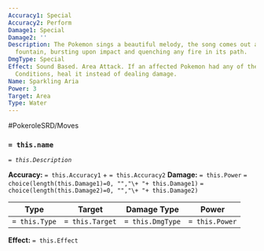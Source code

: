 ```yaml
---
Accuracy1: Special
Accuracy2: Perform
Damage1: Special
Damage2: ''
Description: The Pokemon sings a beautiful melody, the song comes out as a sparkling
  fountain, bursting upon impact and quenching any fire in its path.
DmgType: Special
Effect: Sound Based. Area Attack. If an affected Pokemon had any of the Burn Status
  Conditions, heal it instead of dealing damage.
Name: Sparkling Aria
Power: 3
Target: Area
Type: Water
---
```


#PokeroleSRD/Moves

### `= this.name` 
*`= this.Description`*

**Accuracy:** `= this.Accuracy1` + `= this.Accuracy2`
**Damage:** `= this.Power` `= choice(length(this.Damage1)=0, "","\+ "+ this.Damage1)` `= choice(length(this.Damage2)=0, "","\+ "+ this.Damage2)`

| Type          | Target          | Damage Type          | Power          |
| ------------- | --------------- | ---------------- | -------------- |
| `= this.Type` | `= this.Target` | `= this.DmgType` | `= this.Power` | 

**Effect:** `= this.Effect`